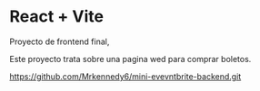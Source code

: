 # React + Vite 

Proyecto de frontend final, 

Este proyecto trata sobre una pagina wed para comprar boletos.


https://github.com/Mrkennedy6/mini-evevntbrite-backend.git

